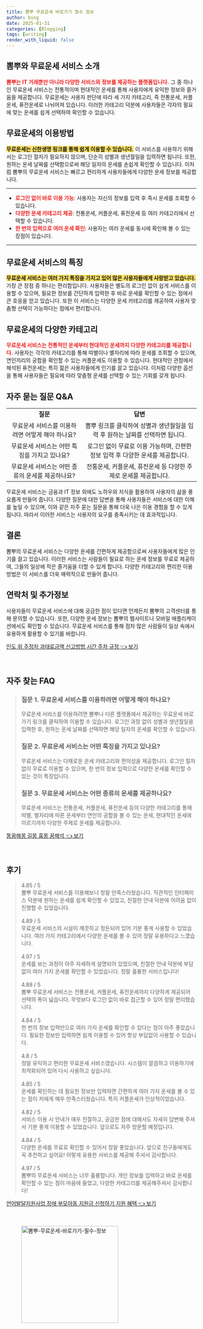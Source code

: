 ```yaml
---
title: 뽐뿌 무료운세 바로가기 필수 정보
author: bing
date: 2025-01-31
categories: [Blogging]
tags: [writing]
render_with_liquid: false
---
```



<h2 id='뽐뿌와 무료운세 서비스 소개'>뽐뿌와 무료운세 서비스 소개</h2>

<p><b><span style="color: #ee2323;">뽐뿌는 IT 거래뿐만 아니라 다양한 서비스와 정보를 제공하는 플랫폼입니다.</span></b> 그 중 하나인 무료운세 서비스는 전통적이며 현대적인 운세를 통해 사용자에게 유익한 정보와 즐거움을 제공합니다. 무료운세는 사용자 판단에 따라 세 가지 카테고리, 즉 전통운세, 커플운세, 퓨전운세로 나뉘어져 있습니다. 이러한 카테고리 덕분에 사용자들은 각자의 필요에 맞는 운세를 쉽게 선택하여 확인할 수 있습니다.</p>

<h2 id='무료운세의 이용방법'>무료운세의 이용방법</h2>

<p><b><span style="background-color: #ffe066;">무료운세는 신한생명 링크를 통해 쉽게 이용할 수 있습니다.</span></b> 이 서비스를 사용하기 위해서는 로그인 절차가 필요하지 않으며, 단순히 성별과 생년월일을 입력하면 됩니다. 또한, 원하는 운세 날짜를 선택함으로써 해당 일자의 운세를 손쉽게 확인할 수 있습니다. 이처럼 뽐뿌의 무료운세 서비스는 빠르고 편리하게 사용자들에게 다양한 운세 정보를 제공합니다.</p>

<hr />

<ul>
    <li><b><span style="color: #ee2323;">로그인 없이 바로 이용 가능</span></b>: 사용자는 자신의 정보를 입력 후 즉시 운세를 조회할 수 있습니다.</li>
    <li><b><span style="color: #ee2323;">다양한 운세 카테고리 제공</span></b>: 전통운세, 커플운세, 퓨전운세 등 여러 카테고리에서 선택할 수 있습니다.</li>
    <li><b><span style="color: #ee2323;">한 번의 입력으로 여러 운세 확인</span></b>: 사용자는 여러 운세를 동시에 확인해 볼 수 있는 장점이 있습니다.</li>
</ul>

<hr />

<h2 id='무료운세 서비스의 특징'>무료운세 서비스의 특징</h2>

<p><b><span style="background-color: #ffe066;">무료운세 서비스는 여러 가지 특징을 가지고 있어 많은 사용자들에게 사랑받고 있습니다.</span></b> 가장 큰 장점 중 하나는 편리함입니다. 사용자들은 별도의 로그인 없이 쉽게 서비스를 이용할 수 있으며, 필요한 정보를 간단하게 입력한 후 바로 운세를 확인할 수 있는 점에서 큰 호응을 얻고 있습니다. 또한 이 서비스는 다양한 운세 카테고리를 제공하여 사용자 맞춤형 선택이 가능하다는 점에서 편리합니다.</p>

<h2 id='무료운세의 다양한 카테고리'>무료운세의 다양한 카테고리</h2>

<p><b><span style="color: #ee2323;">무료운세 서비스는 전통적인 운세부터 현대적인 운세까지 다양한 카테고리를 제공합니다.</span></b> 사용자는 각각의 카테고리를 통해 띠별이나 별자리에 따라 운세를 조회할 수 있으며, 연인끼리의 궁합을 확인할 수 있는 커플운세도 이용할 수 있습니다. 현대적인 관점에서 해석된 퓨전운세는 특히 젊은 사용자들에게 인기를 끌고 있습니다. 이처럼 다양한 옵션을 통해 사용자들은 필요에 따라 맞춤형 운세를 선택할 수 있는 기회를 갖게 됩니다.</p>

<h2 id='자주 묻는 질문 Q&A'>자주 묻는 질문 Q&A</h2>

<table>
    <tr>
        <td style="text-align: center; height: 17px;"><b>질문</b></td>
        <td style="text-align: center; height: 17px;"><b>답변</b></td>
    </tr>
    <tr>
        <td style="text-align: center; height: 17px;">무료운세 서비스를 이용하려면 어떻게 해야 하나요?</td>
        <td style="text-align: center; height: 17px;">뽐뿌 링크를 클릭하여 성별과 생년월일을 입력 후 원하는 날짜를 선택하면 됩니다.</td>
    </tr>
    <tr>
        <td style="text-align: center; height: 17px;">무료운세 서비스는 어떤 특징을 가지고 있나요?</td>
        <td style="text-align: center; height: 17px;">로그인 없이 무료로 이용 가능하며, 간편한 정보 입력 후 다양한 운세를 제공합니다.</td>
    </tr>
    <tr>
        <td style="text-align: center; height: 17px;">무료운세 서비스는 어떤 종류의 운세를 제공하나요?</td>
        <td style="text-align: center; height: 17px;">전통운세, 커플운세, 퓨전운세 등 다양한 주제로 운세를 제공합니다.</td>
    </tr>
</table>

<p>무료운세 서비스는 금융과 IT 정보 외에도 노하우와 지식을 활용하여 사용자의 삶을 풍요롭게 만들어 줍니다. 다양한 질문에 대한 답변을 통해 사용자들은 서비스에 대한 이해를 높일 수 있으며, 이와 같은 자주 묻는 질문을 통해 더욱 나은 이용 경험을 할 수 있게 됩니다. 따라서 이러한 서비스는 사용자의 요구를 충족시키는 데 효과적입니다.</p>

<h2 id='결론'>결론</h2>

<p>뽐뿌의 무료운세 서비스는 다양한 운세를 간편하게 제공함으로써 사용자들에게 많은 인기를 끌고 있습니다. 이러한 서비스는 사람들이 필요로 하는 운세 정보를 무료로 제공하여, 그들의 일상에 작은 즐거움을 더할 수 있게 합니다. 다양한 카테고리와 편리한 이용 방법은 이 서비스를 더욱 매력적으로 만들어 줍니다.</p>

<h2 id='연락처 및 추가정보'>연락처 및 추가정보</h2>

<p>사용자들이 무료운세 서비스에 대해 궁금한 점이 있다면 언제든지 뽐뿌의 고객센터를 통해 문의할 수 있습니다. 또한, 다양한 운세 정보는 뽐뿌의 웹사이트나 모바일 애플리케이션에서도 확인할 수 있습니다. 무료운세 서비스를 통해 점차 많은 사람들이 일상 속에서 유용하게 활용할 수 있기를 바랍니다.</p>


<p><a class="click-button" title="인도 위 주정차 과태료금액 신고방법 시간 주차 규정" href="https://24nara.github.io/posts/%EC%9D%B8%EB%8F%84-%EC%9C%84-%EC%A3%BC%EC%A0%95%EC%B0%A8-%EA%B3%BC%ED%83%9C%EB%A3%8C%EA%B8%88%EC%95%A1-%EC%8B%A0%EA%B3%A0%EB%B0%A9%EB%B2%95-%EC%8B%9C%EA%B0%84-%EC%A3%BC%EC%B0%A8-%EA%B7%9C%EC%A0%95/" rel="dofollow">인도 위 주정차 과태료금액 신고방법 시간 주차 규정 👈 보기</a></p><br>
<h2 id='자주_찾는_FAQ'>자주 찾는 FAQ</h2>
<div itemscope="" itemtype="https://schema.org/FAQPage"> 
<blockquote> 
<div itemscope="" itemprop="mainEntity" itemtype="https://schema.org/Question"> 
<h3 itemprop="name">질문 1. 무료운세 서비스를 이용하려면 어떻게 해야 하나요?</h3> 
<div itemscope="" itemprop="acceptedAnswer" itemtype="https://schema.org/Answer"> 
<span itemprop="text"> 
<p>무료운세 서비스를 이용하려면 뽐뿌나 다른 플랫폼에서 제공하는 무료운세 바로가기 링크를 클릭하여 이용할 수 있습니다. 로그인 과정 없이 성별과 생년월일을 입력한 후, 원하는 운세 날짜를 선택하면 해당 일자의 운세를 확인할 수 있습니다.</p> 
</span> 
</div> 
</div> 

<div itemscope="" itemprop="mainEntity" itemtype="https://schema.org/Question"> 
<h3 itemprop="name">질문 2. 무료운세 서비스는 어떤 특징을 가지고 있나요?</h3> 
<div itemscope="" itemprop="acceptedAnswer" itemtype="https://schema.org/Answer"> 
<span itemprop="text"> 
<p>무료운세 서비스는 다채로운 운세 카테고리와 편의성을 제공합니다. 로그인 절차 없이 무료로 이용할 수 있으며, 한 번의 정보 입력으로 다양한 운세를 확인할 수 있는 것이 특징입니다.</p> 
</span> 
</div> 
</div> 

<div itemscope="" itemprop="mainEntity" itemtype="https://schema.org/Question"> 
<h3 itemprop="name">질문 3. 무료운세 서비스는 어떤 종류의 운세를 제공하나요?</h3> 
<div itemscope="" itemprop="acceptedAnswer" itemtype="https://schema.org/Answer"> 
<span itemprop="text"> 
<p>무료운세 서비스는 전통운세, 커플운세, 퓨전운세 등의 다양한 카테고리를 통해 띠별, 별자리에 따른 운세부터 연인의 궁합을 볼 수 있는 운세, 현대적인 운세에 이르기까지 다양한 주제로 운세를 제공합니다.</p> 
</span> 
</div> 
</div> 
</blockquote> 
</div>
<p><a class="click-button" title="똥꿈해몽 길몽 흉몽 꿈해석" href="https://24nara.github.io/posts/%EB%98%A5%EA%BF%88%ED%95%B4%EB%AA%BD-%EA%B8%B8%EB%AA%BD-%ED%9D%89%EB%AA%BD-%EA%BF%88%ED%95%B4%EC%84%9D/" rel="dofollow">똥꿈해몽 길몽 흉몽 꿈해석 👈 보기</a></p><br>
<h2 id='후기'>후기</h2>
<div itemscope itemtype="https://schema.org/Product">
  <blockquote>
  <div itemprop="review" itemscope itemtype="https://schema.org/Review">
      <div itemprop="reviewRating" itemscope itemtype="https://schema.org/Rating"> <span itemprop="ratingValue">4.85</span> / <span itemprop="bestRating">5</span> </div>
      <span itemprop="reviewBody">뽐뿌 무료운세 서비스를 이용해보니 정말 만족스러웠습니다. 직관적인 인터페이스 덕분에 원하는 운세를 쉽게 확인할 수 있었고, 친절한 안내 덕분에 어려움 없이 진행할 수 있었습니다.</span>
  </div>
  <br>
  <div itemprop="review" itemscope itemtype="https://schema.org/Review">
      <div itemprop="reviewRating" itemscope itemtype="https://schema.org/Rating"> <span itemprop="ratingValue">4.89</span> / <span itemprop="bestRating">5</span> </div>
      <span itemprop="reviewBody">무료운세 서비스의 시설이 깨끗하고 정돈되어 있어 기분 좋게 사용할 수 있었습니다. 여러 가지 카테고리에서 다양한 운세를 볼 수 있어 정말 유용하다고 느꼈습니다.</span>
  </div>
  <br>
  <div itemprop="review" itemscope itemtype="https://schema.org/Review">
      <div itemprop="reviewRating" itemscope itemtype="https://schema.org/Rating"> <span itemprop="ratingValue">4.97</span> / <span itemprop="bestRating">5</span> </div>
      <span itemprop="reviewBody">운세를 보는 과정이 아주 자세하게 설명되어 있었으며, 친절한 안내 덕분에 부담 없이 여러 가지 운세를 확인할 수 있었습니다. 정말 훌륭한 서비스입니다!</span>
  </div>
  <br>
  <div itemprop="review" itemscope itemtype="https://schema.org/Review">
      <div itemprop="reviewRating" itemscope itemtype="https://schema.org/Rating"> <span itemprop="ratingValue">4.88</span> / <span itemprop="bestRating">5</span> </div>
      <span itemprop="reviewBody">뽐뿌 무료운세 서비스는 전통운세, 커플운세, 퓨전운세까지 다양하게 제공되어 선택의 폭이 넓습니다. 무엇보다 로그인 없이 바로 접근할 수 있어 정말 편리했습니다.</span>
  </div>
  <br>
  <div itemprop="review" itemscope itemtype="https://schema.org/Review">
      <div itemprop="reviewRating" itemscope itemtype="https://schema.org/Rating"> <span itemprop="ratingValue">4.84</span> / <span itemprop="bestRating">5</span> </div>
      <span itemprop="reviewBody">한 번의 정보 입력만으로 여러 가지 운세를 확인할 수 있다는 점이 아주 좋았습니다. 필요한 정보만 입력하면 쉽게 이용할 수 있어 항상 부담없이 사용할 수 있습니다.</span>
  </div>
  <br>
  <div itemprop="review" itemscope itemtype="https://schema.org/Review">
      <div itemprop="reviewRating" itemscope itemtype="https://schema.org/Rating"> <span itemprop="ratingValue">4.8</span> / <span itemprop="bestRating">5</span> </div>
      <span itemprop="reviewBody">정말 유익하고 편리한 무료운세 서비스였습니다. 시스템이 깔끔하고 이용하기에 최적화되어 있어 다시 사용하고 싶습니다.</span>
  </div>
  <br>
  <div itemprop="review" itemscope itemtype="https://schema.org/Review">
      <div itemprop="reviewRating" itemscope itemtype="https://schema.org/Rating"> <span itemprop="ratingValue">4.85</span> / <span itemprop="bestRating">5</span> </div>
      <span itemprop="reviewBody">운세를 확인하는 데 필요한 정보만 입력하면 간편하게 여러 가지 운세를 볼 수 있는 점이 저에게 매우 만족스러웠습니다. 특히 커플운세가 인상적이었습니다.</span>
  </div>
  <br>
  <div itemprop="review" itemscope itemtype="https://schema.org/Review">
      <div itemprop="reviewRating" itemscope itemtype="https://schema.org/Rating"> <span itemprop="ratingValue">4.82</span> / <span itemprop="bestRating">5</span> </div>
      <span itemprop="reviewBody">서비스 이용 시 안내가 매우 친절하고, 궁금한 점에 대해서도 자세히 답변해 주셔서 기분 좋게 이용할 수 있었습니다. 앞으로도 자주 방문할 예정입니다.</span>
  </div>
  <br>
  <div itemprop="review" itemscope itemtype="https://schema.org/Review">
      <div itemprop="reviewRating" itemscope itemtype="https://schema.org/Rating"> <span itemprop="ratingValue">4.84</span> / <span itemprop="bestRating">5</span> </div>
      <span itemprop="reviewBody">다양한 운세를 무료로 확인할 수 있어서 정말 좋았습니다. 앞으로 친구들에게도 꼭 추천하고 싶어요! 이렇게 유용한 서비스를 제공해 주셔서 감사합니다.</span>
  </div>
  <br>
  <div itemprop="review" itemscope itemtype="https://schema.org/Review">
      <div itemprop="reviewRating" itemscope itemtype="https://schema.org/Rating"> <span itemprop="ratingValue">4.97</span> / <span itemprop="bestRating">5</span> </div>
      <span itemprop="reviewBody">뽐뿌의 무료운세 서비스는 너무 훌륭합니다. 개인 정보를 입력하고 바로 운세를 확인할 수 있는 점이 마음에 들었고, 다양한 카테고리를 제공해주셔서 감사합니다!</span>
  </div>
  </blockquote>
</div>
<p><a class="click-button" title="언어발달지원사업 장애 부모아동 지원금 신청하기 지원 혜택" href="https://24nara.github.io/posts/%EC%96%B8%EC%96%B4%EB%B0%9C%EB%8B%AC%EC%A7%80%EC%9B%90%EC%82%AC%EC%97%85-%EC%9E%A5%EC%95%A0-%EB%B6%80%EB%AA%A8%EC%95%84%EB%8F%99-%EC%A7%80%EC%9B%90%EA%B8%88-%EC%8B%A0%EC%B2%AD%ED%95%98%EA%B8%B0-%EC%A7%80%EC%9B%90-%ED%98%9C%ED%83%9D/" rel="dofollow">언어발달지원사업 장애 부모아동 지원금 신청하기 지원 혜택 👈 보기</a></p><br>
<figure class="image"><img src="https://24nara.github.io/assets/img/thumbnail/뽐뿌-무료운세-바로가기-필수-정보.webp" alt="뽐뿌-무료운세-바로가기-필수-정보" width="256" height="256"></figure>